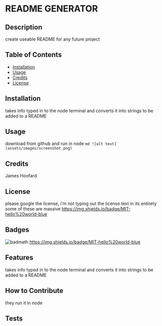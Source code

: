# README GENERATOR
  ## Description
 create useable README for any future project
  ## Table of Contents
  
  - [Installation](#installation)
  - [Usage](#usage)
  - [Credits](#credits)
  - [License](#licenseTitle)
  ## Installation
  takes info typed in to the node terminal and converts it into strings to be added to a README
  ## Usage
  download from github and run in node
      ```md
      ![alt text](assets/images/screenshot.png)
      ```
  ## Credits
  James Hoofard
  ## License
  please google the license, i'm not typing out the license text in its entirety some of these are massive
  https://img.shields.io/badge/MIT-hello%20world-blue
  
  ## Badges
  ![badmath](https://img.shields.io/github/languages/top/nielsenjared/badmath)
  https://img.shields.io/badge/MIT-hello%20world-blue
  ## Features
 takes info typed in to the node terminal and converts it into strings to be added to a README

 
  ## How to Contribute
  they run it in node



  ## Tests
  

